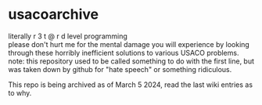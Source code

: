 # usacoarchive
literally r 3 t @ r d level programming <br>
please don't hurt me for the mental damage you will experience by looking through these horribly inefficient solutions to various USACO problems. <br>
note: this repository used to be called something to do with the first line, but was taken down by github for "hate speech" or something ridiculous.  <br>


This repo is being archived as of March 5 2024, read the last wiki entries as to why.
